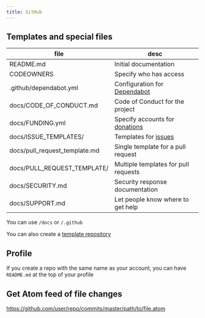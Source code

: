 ```yaml
---
title: GitHub
---
```


## Templates and special files

file                          | desc
---                           | ---
README.md                     | Initial documentation
CODEOWNERS                    | Specify who has access
.github/dependabot.yml        | Configuration for [Dependabot](https://docs.github.com/en/github/administering-a-repository/enabling-and-disabling-version-updates)
docs/CODE_OF_CONDUCT.md       | Code of Conduct for the project
docs/FUNDING.yml              | Specify accounts for [donations](https://docs.github.com/en/github/administering-a-repository/displaying-a-sponsor-button-in-your-repository)
docs/ISSUE_TEMPLATES/         | Templates for [issues](https://docs.github.com/en/github/building-a-strong-community/configuring-issue-templates-for-your-repository)
docs/pull_request_template.md | Single template for a pull request
docs/PULL_REQUEST_TEMPLATE/   | Multiple templates for pull requests
docs/SECURITY.md              | Security response documentation
docs/SUPPORT.md               | Let people know where to get help

You can use `/docs` or `/.github`

You can also create a [template
repository](https://docs.github.com/en/github/building-a-strong-community/creating-a-default-community-health-file#creating-a-repository-for-default-files)

## Profile

If you create a repo with the same name as your account, you can have
`README.md` at the top of your profile

## Get Atom feed of file changes

https://github.com/user/repo/commits/master/path/to/file.atom
